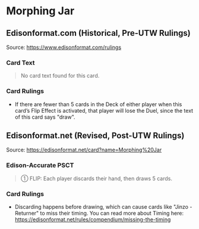# Morphing Jar

## Edisonformat.com (Historical, Pre-UTW Rulings)

Source: https://www.edisonformat.com/rulings

### Card Text

> No card text found for this card.

### Card Rulings

*   If there are fewer than 5 cards in the Deck of either player when this card’s Flip Effect is activated, that player will lose the Duel, since the text of this card says "draw".

## Edisonformat.net (Revised, Post-UTW Rulings)

Source: https://edisonformat.net/card?name=Morphing%20Jar

### Edison-Accurate PSCT

> ① FLIP: Each player discards their hand, then draws 5 cards.

### Card Rulings

*   Discarding happens before drawing, which can cause cards like "Jinzo - Returner" to miss their timing.
You can read more about Timing here:
https://edisonformat.net/rules/compendium/missing-the-timing
            